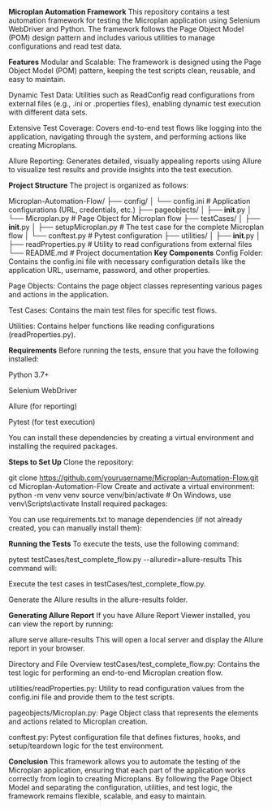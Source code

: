 **Microplan Automation Framework**
This repository contains a test automation framework for testing the Microplan application using Selenium WebDriver and Python. The framework follows the Page Object Model (POM) design pattern and includes various utilities to manage configurations and read test data.

**Features**
Modular and Scalable: The framework is designed using the Page Object Model (POM) pattern, keeping the test scripts clean, reusable, and easy to maintain.

Dynamic Test Data: Utilities such as ReadConfig read configurations from external files (e.g., .ini or .properties files), enabling dynamic test execution with different data sets.

Extensive Test Coverage: Covers end-to-end test flows like logging into the application, navigating through the system, and performing actions like creating Microplans.

Allure Reporting: Generates detailed, visually appealing reports using Allure to visualize test results and provide insights into the test execution.

**Project Structure**
The project is organized as follows:

Microplan-Automation-Flow/
├── config/
│   └── config.ini                # Application configurations (URL, credentials, etc.)
├── pageobjects/
│   ├── __init__.py
│   └── Microplan.py              # Page Object for Microplan flow
├── testCases/
│   ├── __init__.py
│   ├── setupMicroplan.py         # The test case for the complete Microplan flow
│   └── conftest.py               # Pytest configuration
├── utilities/
│   ├── __init__.py
│   ├── readProperties.py         # Utility to read configurations from external files           
└── README.md                     # Project documentation
**Key Components**
Config Folder: Contains the config.ini file with necessary configuration details like the application URL, username, password, and other properties.

Page Objects: Contains the page object classes representing various pages and actions in the application.

Test Cases: Contains the main test files for specific test flows.

Utilities: Contains helper functions like reading configurations (readProperties.py).

**Requirements**
Before running the tests, ensure that you have the following installed:

Python 3.7+

Selenium WebDriver

Allure (for reporting)

Pytest (for test execution)

You can install these dependencies by creating a virtual environment and installing the required packages.

**Steps to Set Up**
Clone the repository:

git clone https://github.com/yourusername/Microplan-Automation-Flow.git
cd Microplan-Automation-Flow
Create and activate a virtual environment:
python -m venv venv
source venv/bin/activate  # On Windows, use venv\Scripts\activate
Install required packages:

You can use requirements.txt to manage dependencies (if not already created, you can manually install them):


**Running the Tests**
To execute the tests, use the following command:

pytest testCases/test_complete_flow.py --alluredir=allure-results
This command will:

Execute the test cases in testCases/test_complete_flow.py.

Generate the Allure results in the allure-results folder.

**Generating Allure Report**
If you have Allure Report Viewer installed, you can view the report by running:

allure serve allure-results
This will open a local server and display the Allure report in your browser.

Directory and File Overview
testCases/test_complete_flow.py: Contains the test logic for performing an end-to-end Microplan creation flow.

utilities/readProperties.py: Utility to read configuration values from the config.ini file and provide them to the test scripts.

pageobjects/Microplan.py: Page Object class that represents the elements and actions related to Microplan creation.

conftest.py: Pytest configuration file that defines fixtures, hooks, and setup/teardown logic for the test environment.

**Conclusion**
This framework allows you to automate the testing of the Microplan application, ensuring that each part of the application works correctly from login to creating Microplans. By following the Page Object Model and separating the configuration, utilities, and test logic, the framework remains flexible, scalable, and easy to maintain.

